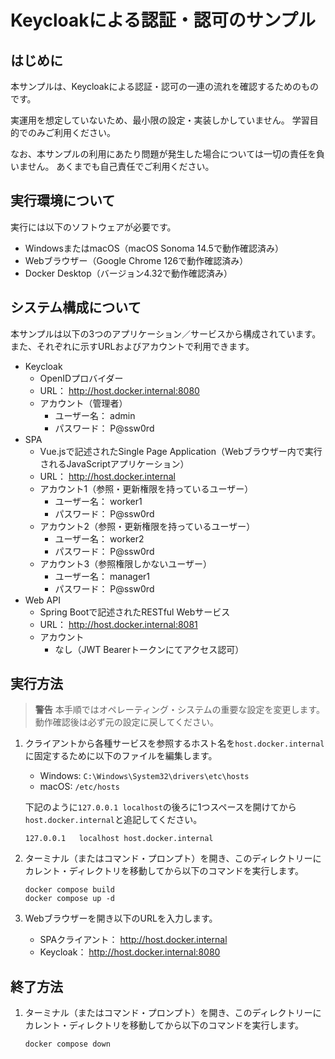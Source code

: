 # Keycloakによる認証・認可のサンプル

## はじめに

本サンプルは、Keycloakによる認証・認可の一連の流れを確認するためのものです。

実運用を想定していないため、最小限の設定・実装しかしていません。
学習目的でのみご利用ください。

なお、本サンプルの利用にあたり問題が発生した場合については一切の責任を負いません。
あくまでも自己責任でご利用ください。

## 実行環境について

実行には以下のソフトウェアが必要です。

- WindowsまたはmacOS（macOS Sonoma 14.5で動作確認済み）
- Webブラウザー（Google Chrome 126で動作確認済み）
- Docker Desktop（バージョン4.32で動作確認済み）

## システム構成について

本サンプルは以下の3つのアプリケーション／サービスから構成されています。
また、それぞれに示すURLおよびアカウントで利用できます。

- Keycloak
    - OpenIDプロバイダー
    - URL： http://host.docker.internal:8080
    - アカウント（管理者）
        - ユーザー名： admin
        - パスワード： P@ssw0rd
- SPA
    - Vue.jsで記述されたSingle Page Application（Webブラウザー内で実行されるJavaScriptアプリケーション）
    - URL： http://host.docker.internal
    - アカウント1（参照・更新権限を持っているユーザー）
        - ユーザー名： worker1
        - パスワード： P@ssw0rd
    - アカウント2（参照・更新権限を持っているユーザー）
        - ユーザー名： worker2
        - パスワード： P@ssw0rd
    - アカウント3（参照権限しかないユーザー）
        - ユーザー名： manager1
        - パスワード： P@ssw0rd
- Web API
    - Spring Bootで記述されたRESTful Webサービス
    - URL： http://host.docker.internal:8081
    - アカウント
        - なし（JWT Bearerトークンにてアクセス認可）

## 実行方法

> **警告**
> 本手順ではオペレーティング・システムの重要な設定を変更します。
動作確認後は必ず元の設定に戻してください。

1. クライアントから各種サービスを参照するホスト名を`host.docker.internal`に固定するために以下のファイルを編集します。

    - Windows: `C:\Windows\System32\drivers\etc\hosts`
    - macOS: `/etc/hosts`

    下記のように`127.0.0.1 localhost`の後ろに1つスペースを開けてから`host.docker.internal`と追記してください。

    ```text
    127.0.0.1	localhost host.docker.internal
    ```

2. ターミナル（またはコマンド・プロンプト）を開き、このディレクトリーにカレント・ディレクトリを移動してから以下のコマンドを実行します。

    ```
    docker compose build
    docker compose up -d
    ```

3. Webブラウザーを開き以下のURLを入力します。

    - SPAクライアント： http://host.docker.internal
    - Keycloak： http://host.docker.internal:8080

## 終了方法

1. ターミナル（またはコマンド・プロンプト）を開き、このディレクトリーにカレント・ディレクトリを移動してから以下のコマンドを実行します。

    ```
    docker compose down
    ```
